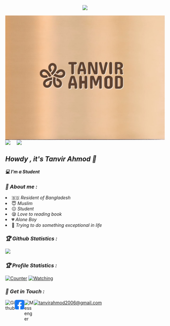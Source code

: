 <!-- Github README -->


<p align="center">
  <img
src="https://img.shields.io/badge/Developer%20%3A-Tanvir Ahmod-red">
</p>
<a><img src="https://github.com/Tanviirriiyad/Tanviirriiyad/blob/main/image/tanviirriiyad.jpg"  
<p align="center"><a href="https://github.com/Tanviirriiyad">
<img height="165" src="https://github-readme-stats.vercel.app/api?username=Tanviirriiyad&show_icons=true&include_all_commits=true&theme=react&cache_seconds=3200&hide_border=true" /></a>
&nbsp;&nbsp;&nbsp;
<a href="https://github.com/Tanviirriiyad"><img src="https://github-readme-stats.vercel.app/api/top-langs/?username=Tanviirriiyad&layout=compact&theme=react&hide_border=true" />
</a></p>

<h2><b><i>Howdy , it's Tanvir Ahmod 👋</i></b></h2>
<b><i>💻 I'm a Student </i></b>

<h3><b><i>🤠 About me :</i></b></h3>
<li> 🇧🇩 <i>Resident of Bangladesh</i></li>
<li> 😇 <i>Muslim</i></li>
<li> 😐 <i>Student</i></li>
<li> 😪 <i>Love to reading book</i></li>
<li> 💔 <i>Alone Boy</i></li>
<li> 🐍 <i>Trying to do something exceptional in life</i></li>

###

<p/>


<h3><b><i>🏆 Github Statistics :</i></b></h3>
<a href="https://github.com/Tanviirriiyad"><img width=550 src="https://github-profile-trophy.vercel.app/?username=Tanviirriiyad&theme=dracula&no-frame=true&title=Followers,Stars,Commit,Repository,Issues"/></a>

<h3><b><i>🏆 Profile Statistics :</i></b></h3>
<a href="https://github.com/Tanviirriiyad"><img height="25" title="Counter" src="https://komarev.com/ghpvc/?username=tanviirriiyad&color=blueviolet&style=flat-square"></a>
<a href="https://github.com/Tanviirriiyad/tanviirriiyad/watchers"><img title="Watching" src="https://img.shields.io/github/watchers/tanviirriiyadtanviirriiyad?label=Watchers&color=blue&style=flat-square"></a>
<h3><b><i>📡 Get in Touch :</i></b></h3>
<a href="https://github.com/Tanviirriiyad"><img align="left" title="Github" alt="Github" width="30px" src="github.png" /></a>
<a href="https://www.facebook.com/profile.php?id=61560419285361"><img align="left" title="Facebook" alt="Facebook" width="30px" src="facebook.png" /></a>
<a href="https://m.me/MrTaNviiR"><img align="left" title="Messenger" alt="Messenger" width="30px" src="messenger.png" /></a>




<a href="mailto: tanvirahmod2006@gmail.com">![tanvirahmod2006@gmail.com](https://img.shields.io/badge/Gmail-D14836?style=for-the-badge&logo=gmail&logoColor=white)</a>
